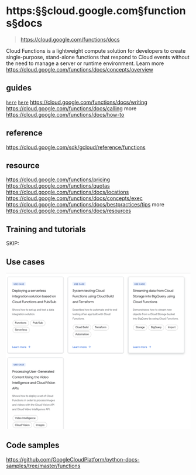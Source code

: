 # https:§§cloud.google.com§functions§docs
> https://cloud.google.com/functions/docs

Cloud Functions is a lightweight compute solution for developers to create single-purpose, stand-alone functions that respond to Cloud events without the need to manage a server or runtime environment. Learn more
https://cloud.google.com/functions/docs/concepts/overview

## guides

[`here`](../https:§§cloud.google.com§functions§docs§quickstart-python/readme.md)
[`here`](../https:§§cloud.google.com§functions§docs§first-python/readme.md)
https://cloud.google.com/functions/docs/writing
https://cloud.google.com/functions/docs/calling
more
https://cloud.google.com/functions/docs/how-to

## reference

https://cloud.google.com/sdk/gcloud/reference/functions

## resource

https://cloud.google.com/functions/pricing
https://cloud.google.com/functions/quotas
https://cloud.google.com/functions/docs/locations
https://cloud.google.com/functions/docs/concepts/exec
https://cloud.google.com/functions/docs/bestpractices/tips
more
https://cloud.google.com/functions/docs/resources

## Training and tutorials

SKIP: 

## Use cases

![](2021-07-27-22-52-00.png)

## Code samples

https://github.com/GoogleCloudPlatform/python-docs-samples/tree/master/functions

